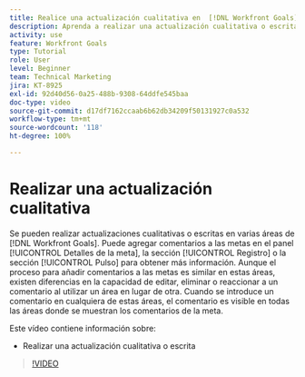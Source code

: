 ```yaml
---
title: Realice una actualización cualitativa en  [!DNL Workfront Goals]
description: Aprenda a realizar una actualización cualitativa o escrita en [!DNL Goals].
activity: use
feature: Workfront Goals
type: Tutorial
role: User
level: Beginner
team: Technical Marketing
jira: KT-8925
exl-id: 92d40d56-0a25-488b-9308-64ddfe545baa
doc-type: video
source-git-commit: d17df7162ccaab6b62db34209f50131927c0a532
workflow-type: tm+mt
source-wordcount: '118'
ht-degree: 100%

---
```


# Realizar una actualización cualitativa

Se pueden realizar actualizaciones cualitativas o escritas en varias áreas de [!DNL Workfront Goals]. Puede agregar comentarios a las metas en el panel [!UICONTROL Detalles de la meta], la sección [!UICONTROL Registro] o la sección [!UICONTROL Pulso] para obtener más información. Aunque el proceso para añadir comentarios a las metas es similar en estas áreas, existen diferencias en la capacidad de editar, eliminar o reaccionar a un comentario al utilizar un área en lugar de otra. Cuando se introduce un comentario en cualquiera de estas áreas, el comentario es visible en todas las áreas donde se muestran los comentarios de la meta.

Este vídeo contiene información sobre:

* Realizar una actualización cualitativa o escrita

>[!VIDEO](https://video.tv.adobe.com/v/335197/?quality=12&learn=on&enablevpops)

